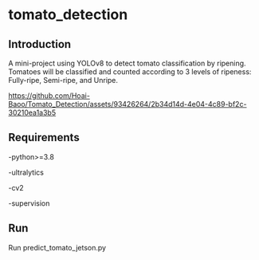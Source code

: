 # tomato_detection
## Introduction

A mini-project using YOLOv8 to detect tomato classification by ripening.
Tomatoes will be classified and counted according to 3 levels of ripeness: Fully-ripe, Semi-ripe, and Unripe.



https://github.com/Hoai-Baoo/Tomato_Detection/assets/93426264/2b34d14d-4e04-4c89-bf2c-30210ea1a3b5

## Requirements

 -python>=3.8
 
 -ultralytics
 
 -cv2
 
 -supervision

## Run
Run predict_tomato_jetson.py



